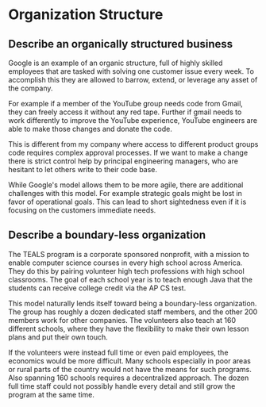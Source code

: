 # Organization Structure

## Describe an organically structured business

Google is an example of an organic structure, full of highly skilled employees that are tasked with solving one customer issue every week. To accomplish this they are allowed to barrow, extend, or leverage any asset of the company.

For example if a member of the YouTube group needs code from Gmail, they can freely access it without any red tape. Further if gmail needs to work differently to improve the YouTube experience, YouTube engineers are able to make those changes and donate the code.

This is different from my company where access to different product groups code requires complex approval processes. If we want to make a change there is strict control help by principal engineering managers, who are hesitant to let others write to their code base.

While Google's model allows them to be more agile, there are additional challenges with this model. For example strategic goals might be lost in favor of operational goals. This can lead to short sightedness even if it is focusing on the customers immediate needs.

## Describe a boundary-less organization

The TEALS program is a corporate sponsored nonprofit, with a mission to enable computer science courses in every high school across America. They do this by pairing volunteer high tech professions with high school classrooms. The goal of each school year is to teach enough Java that the students can receive college credit via the AP CS test.

This model naturally lends itself toward being a boundary-less organization. The group has roughly a dozen dedicated staff members, and the other 200 members work for other companies. The volunteers also teach at 160 different schools, where they have the flexibility to make their own lesson plans and put their own touch. 

If the volunteers were instead full time or even paid employees, the economics would be more difficult. Many schools especially in poor areas or rural parts of the country would not have the means for such programs. Also spanning 160 schools requires a decentralized approach. The dozen full time staff could not possibly handle every detail and still grow the program at the same time.
